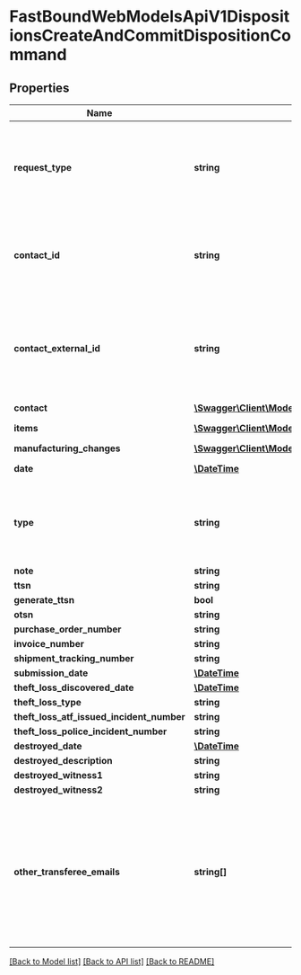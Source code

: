 # FastBoundWebModelsApiV1DispositionsCreateAndCommitDispositionCommand

## Properties
Name | Type | Description | Notes
------------ | ------------- | ------------- | -------------
**request_type** | **string** | &lt;br&gt;The type of disposition to create: regular, Manufacturing, NFA, Theft/Loss, or Destroyed. | 
**contact_id** | **string** | If not null, the ID of a FastBound Contact to use as the Disposition Contact. | [optional] 
**contact_external_id** | **string** | If not null, and ContactId is null, the External ID of a FastBound Contact to use as   the Disposition Contact. | [optional] 
**contact** | [**\Swagger\Client\Model\FastBoundWebModelsApiV1DispositionsCreateAndCommitDispositionCommandCreateAndCommitContactModel**](FastBoundWebModelsApiV1DispositionsCreateAndCommitDispositionCommandCreateAndCommitContactModel.md) |  | [optional] 
**items** | [**\Swagger\Client\Model\FastBoundWebModelsApiV1DispositionsCreateAndCommitDispositionCommandItemModel[]**](FastBoundWebModelsApiV1DispositionsCreateAndCommitDispositionCommandItemModel.md) | The items to dispose. | [optional] 
**manufacturing_changes** | [**\Swagger\Client\Model\FastBoundWebModelsApiV1DispositionsCommitManufacturingChangesModel**](FastBoundWebModelsApiV1DispositionsCommitManufacturingChangesModel.md) |  | [optional] 
**date** | [**\DateTime**](\DateTime.md) | Required. Date of disposal. | 
**type** | **string** | The disposition type. Required for Regular, Manufacturing, and NFA dispositions. | [optional] 
**note** | **string** |  | [optional] 
**ttsn** | **string** |  | [optional] 
**generate_ttsn** | **bool** |  | [optional] 
**otsn** | **string** |  | [optional] 
**purchase_order_number** | **string** |  | [optional] 
**invoice_number** | **string** |  | [optional] 
**shipment_tracking_number** | **string** |  | [optional] 
**submission_date** | [**\DateTime**](\DateTime.md) |  | [optional] 
**theft_loss_discovered_date** | [**\DateTime**](\DateTime.md) |  | [optional] 
**theft_loss_type** | **string** |  | [optional] 
**theft_loss_atf_issued_incident_number** | **string** |  | [optional] 
**theft_loss_police_incident_number** | **string** |  | [optional] 
**destroyed_date** | [**\DateTime**](\DateTime.md) |  | [optional] 
**destroyed_description** | **string** |  | [optional] 
**destroyed_witness1** | **string** |  | [optional] 
**destroyed_witness2** | **string** |  | [optional] 
**other_transferee_emails** | **string[]** | Optional. Other transferee emails to use, in addition to the disposition contact, to try to find a FastBound   account in which to create a transfer acquisition. | [optional] 

[[Back to Model list]](../../README.md#documentation-for-models) [[Back to API list]](../../README.md#documentation-for-api-endpoints) [[Back to README]](../../README.md)

